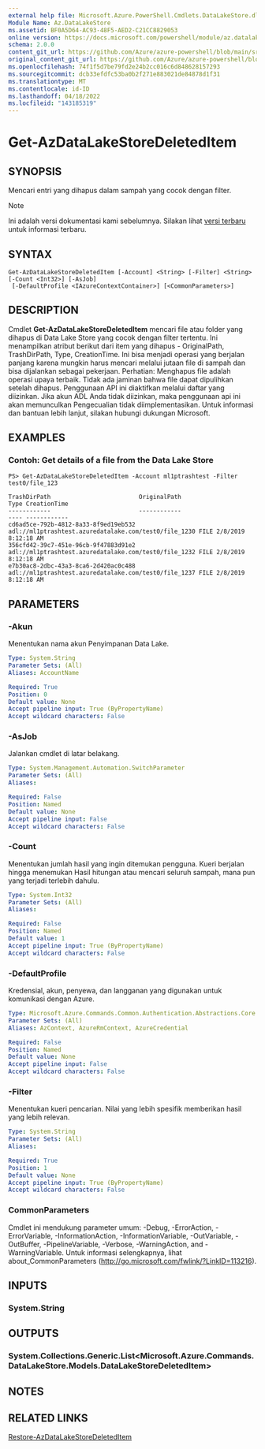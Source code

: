 ```yaml
---
external help file: Microsoft.Azure.PowerShell.Cmdlets.DataLakeStore.dll-Help.xml
Module Name: Az.DataLakeStore
ms.assetid: BF0A5D64-AC93-48F5-AED2-C21CC8829053
online version: https://docs.microsoft.com/powershell/module/az.datalakestore/get-azdatalakestoredeleteditem
schema: 2.0.0
content_git_url: https://github.com/Azure/azure-powershell/blob/main/src/DataLakeStore/DataLakeStore/help/Get-AzDataLakeStoreDeletedItem.md
original_content_git_url: https://github.com/Azure/azure-powershell/blob/main/src/DataLakeStore/DataLakeStore/help/Get-AzDataLakeStoreDeletedItem.md
ms.openlocfilehash: 74f1f5d7be79fd2e24b2cc016c6d848628157293
ms.sourcegitcommit: dcb33efdfc53ba0b2f271e883021de84878d1f31
ms.translationtype: MT
ms.contentlocale: id-ID
ms.lasthandoff: 04/18/2022
ms.locfileid: "143185319"
---
```

# Get-AzDataLakeStoreDeletedItem

## SYNOPSIS
Mencari entri yang dihapus dalam sampah yang cocok dengan filter.

> [!NOTE]
>Ini adalah versi dokumentasi kami sebelumnya. Silakan lihat [versi terbaru](/powershell/module/az.datalakestore/get-azdatalakestoredeleteditem) untuk informasi terbaru.

## SYNTAX

```
Get-AzDataLakeStoreDeletedItem [-Account] <String> [-Filter] <String> [-Count <Int32>] [-AsJob]
 [-DefaultProfile <IAzureContextContainer>] [<CommonParameters>]
```

## DESCRIPTION
Cmdlet **Get-AzDataLakeStoreDeletedItem** mencari file atau folder yang dihapus di Data Lake Store yang cocok dengan filter tertentu.
Ini menampilkan atribut berikut dari item yang dihapus - OriginalPath, TrashDirPath, Type, CreationTime.
Ini bisa menjadi operasi yang berjalan panjang karena mungkin harus mencari melalui jutaan file di sampah dan bisa dijalankan sebagai pekerjaan.
Perhatian: Menghapus file adalah operasi upaya terbaik. Tidak ada jaminan bahwa file dapat dipulihkan setelah dihapus. Penggunaan API ini diaktifkan melalui daftar yang diizinkan. Jika akun ADL Anda tidak diizinkan, maka penggunaan api ini akan memunculkan Pengecualian tidak diimplementasikan. Untuk informasi dan bantuan lebih lanjut, silakan hubungi dukungan Microsoft.

## EXAMPLES

### Contoh: Get details of a file from the Data Lake Store
```
PS> Get-AzDataLakeStoreDeletedItem -Account ml1ptrashtest -Filter test0/file_123

TrashDirPath                         OriginalPath                                          Type CreationTime
------------                         ------------                                          ---- ------------
cd6ad5ce-792b-4812-8a33-8f9ed19eb532 adl://ml1ptrashtest.azuredatalake.com/test0/file_1230 FILE 2/8/2019 8:12:18 AM
356cfd42-39c7-451e-96cb-9f47883d91e2 adl://ml1ptrashtest.azuredatalake.com/test0/file_1232 FILE 2/8/2019 8:12:18 AM
e7b30ac8-2dbc-43a3-8ca6-2d420ac0c488 adl://ml1ptrashtest.azuredatalake.com/test0/file_1237 FILE 2/8/2019 8:12:18 AM
```

## PARAMETERS

### -Akun
Menentukan nama akun Penyimpanan Data Lake.

```yaml
Type: System.String
Parameter Sets: (All)
Aliases: AccountName

Required: True
Position: 0
Default value: None
Accept pipeline input: True (ByPropertyName)
Accept wildcard characters: False
```

### -AsJob
Jalankan cmdlet di latar belakang.

```yaml
Type: System.Management.Automation.SwitchParameter
Parameter Sets: (All)
Aliases:

Required: False
Position: Named
Default value: None
Accept pipeline input: False
Accept wildcard characters: False
```

### -Count
Menentukan jumlah hasil yang ingin ditemukan pengguna. Kueri berjalan hingga menemukan Hasil hitungan atau mencari seluruh sampah, mana pun yang terjadi terlebih dahulu.

```yaml
Type: System.Int32
Parameter Sets: (All)
Aliases:

Required: False
Position: Named
Default value: 1
Accept pipeline input: True (ByPropertyName)
Accept wildcard characters: False
```

### -DefaultProfile
Kredensial, akun, penyewa, dan langganan yang digunakan untuk komunikasi dengan Azure.

```yaml
Type: Microsoft.Azure.Commands.Common.Authentication.Abstractions.Core.IAzureContextContainer
Parameter Sets: (All)
Aliases: AzContext, AzureRmContext, AzureCredential

Required: False
Position: Named
Default value: None
Accept pipeline input: False
Accept wildcard characters: False
```

### -Filter
Menentukan kueri pencarian. Nilai yang lebih spesifik memberikan hasil yang lebih relevan.

```yaml
Type: System.String
Parameter Sets: (All)
Aliases:

Required: True
Position: 1
Default value: None
Accept pipeline input: True (ByPropertyName)
Accept wildcard characters: False
```

### CommonParameters
Cmdlet ini mendukung parameter umum: -Debug, -ErrorAction, -ErrorVariable, -InformationAction, -InformationVariable, -OutVariable, -OutBuffer, -PipelineVariable, -Verbose, -WarningAction, and -WarningVariable. Untuk informasi selengkapnya, lihat about_CommonParameters (http://go.microsoft.com/fwlink/?LinkID=113216).

## INPUTS

### System.String

## OUTPUTS

### System.Collections.Generic.List<Microsoft.Azure.Commands.DataLakeStore.Models.DataLakeStoreDeletedItem>

## NOTES

## RELATED LINKS

[Restore-AzDataLakeStoreDeletedItem](./Restore-AzDataLakeStoreDeletedItem.md)
